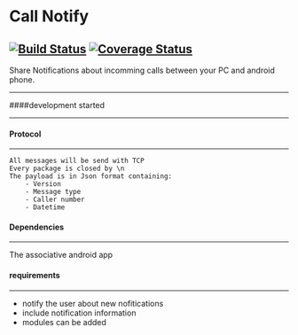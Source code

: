 # Call Notify  

[![Build Status](https://travis-ci.org/asuivelentine/call_notify.svg?branch=master)](https://travis-ci.org/asuivelentine/call_notify) [![Coverage Status](https://coveralls.io/repos/github/asuivelentine/call_notify/badge.svg?branch=master)](https://coveralls.io/github/asuivelentine/call_notify?branch=master) 
---

Share Notifications about incomming calls between your PC and android phone.

---

####development started

---

#### Protocol

---

	All messages will be send with TCP
	Every package is closed by \n
	The payload is in Json format containing:
		- Version
		- Message type
		- Caller number
		- Datetime

#### Dependencies 

---

The associative android app

#### requirements

---

- notify the user about new nofitications
- include notification information 
- modules can be added 
